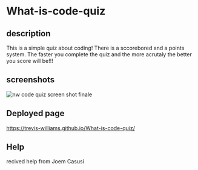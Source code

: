 # What-is-code-quiz

## description 
This is a simple quiz about coding! There is a sccorebored and a points system. The faster you complete the quiz and the more acrutaly the better you score will be!!!

## screenshots
![nw code quiz screen shot finale](https://github.com/Trevis-Williams/What-is-code-quiz/assets/135195221/85a29fb6-dbba-415b-af4b-e65427ab377b)
## Deployed page
  https://trevis-williams.github.io/What-is-code-quiz/

  ## Help
  recived help from Joem Casusi


